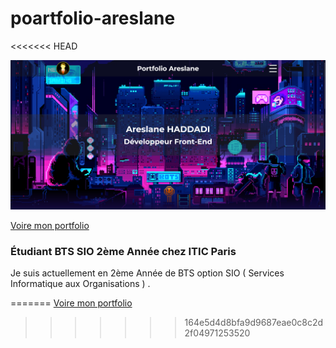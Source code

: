 ﻿# poartfolio-areslane
<<<<<<< HEAD

<p>
	<img src="./assets/Readme.png" width="900">
</p>

[Voire mon portfolio](https://areslane67.github.io/poartfolio-areslane/index.html)

### Étudiant BTS SIO 2ème Année chez ITIC Paris

<p> Je suis actuellement en 2ème Année de BTS option SIO ( Services Informatique aux Organisations ) . </p>

=======
[Voire mon portfolio](https://areslane67.github.io/portfolio-areslane/index.html)
>>>>>>> 164e5d4d8bfa9d9687eae0c8c2d2f04971253520
